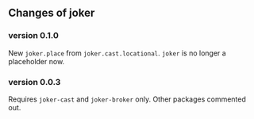 Changes of joker
----------------


### version 0.1.0

New `joker.place` from `joker.cast.locational`.
`joker` is no longer a placeholder now.



### version 0.0.3

Requires `joker-cast` and `joker-broker` only.
Other packages commented out.
